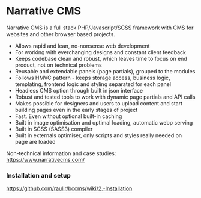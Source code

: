 # Narrative CMS

Narrative CMS is a full stack PHP/Javascript/SCSS framework with CMS for websites and other browser based projects.

* Allows rapid and lean, no-nonsense web development
* For working with everchanging designs and constant client feedback
* Keeps codebase clean and robust, which leaves time to focus on end product, not on technical problems
* Reusable and extendable panels (page partials), grouped to the modules
* Follows HMVC pattern - keeps storage access, business logic, templating, frontend logic and styling separated for each panel
* Headless CMS option through built in json interface
* Robust and tested tools to work with dynamic page partials and API calls
* Makes possible for designers and users to upload content and start building pages even in the early stages of project
* Fast. Even without optional built-in caching
* Built in image optimisation and optimal loading, automatic webp serving
* Built in SCSS (SASS3) compiler
* Built in externals optimiser, only scripts and styles really needed on page are loaded

Non-technical information and case studies: https://www.narrativecms.com/

### Installation and setup

https://github.com/raulir/bccms/wiki/2.-Installation
